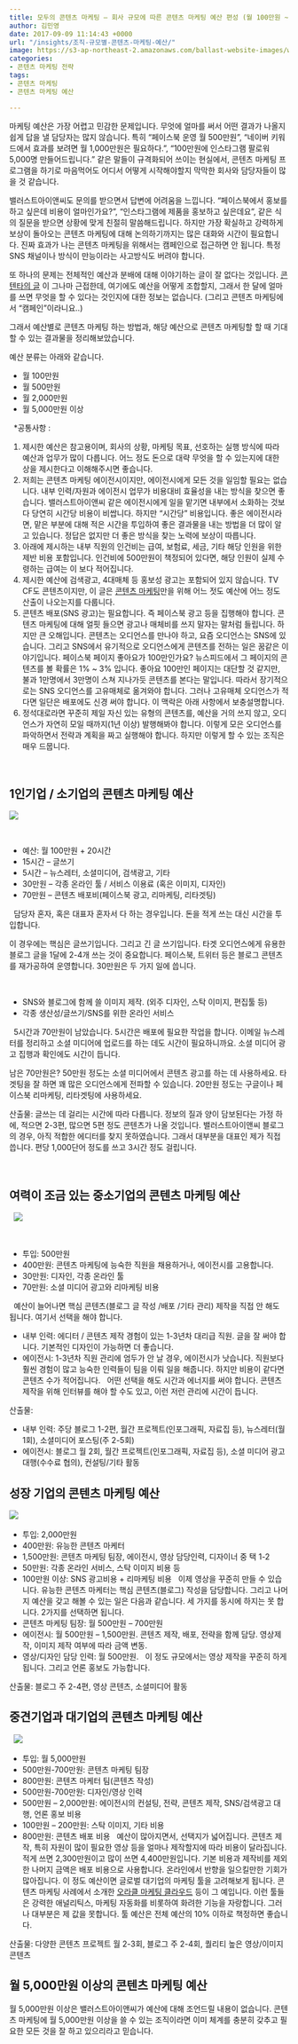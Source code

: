 ```yaml
---
title: 모두의 콘텐츠 마케팅 – 회사 규모에 따른 콘텐츠 마케팅 예산 편성 (월 100만원 ~ 5,000만원)
author: 김민영
date: 2017-09-09 11:14:43 +0000
url: "/insights/조직-규모별-콘텐츠-마케팅-예산/"
image: https://s3-ap-northeast-2.amazonaws.com/ballast-website-images/wp-content/uploads/2017/09/15105809/Untitled.004.png
categories:
- 콘텐츠 마케팅 전략
tags:
- 콘텐츠 마케팅
- 콘텐츠 마케팅 예산

---
```

마케팅 예산은 가장 어렵고 민감한 문제입니다. 무엇에 얼마를 써서 어떤 결과가 나올지 쉽게 답을 낼 담당자는 많지 않습니다. 특히 “페이스북 운영 월 500만원”, “네이버 키워드에서 효과를 보려면 월 1,000만원은 필요하다.”, “100만원에 인스타그램 팔로워 5,000명 만들어드립니다.” 같은 말들이 규격화되어 쓰이는 현실에서, 콘텐츠 마케팅 프로그램을 하기로 마음먹어도 어디서 어떻게 시작해야할지 막막한 회사와 담당자들이 많을 것 같습니다.

밸러스트아이앤씨도 문의를 받으면서 답변에 어려움을 느낍니다. “페이스북에서 홍보를 하고 싶은데 비용이 얼마인가요?”, “인스타그램에 제품을 홍보하고 싶은데요”, 같은 식의 질문을 받으면 상황에 맞게 친절히 말씀해드립니다. 하지만 가장 확실하고 강력하게 보상이 돌아오는 콘텐츠 마케팅에 대해 논의하기까지는 많은 대화와 시간이 필요합니다. 진짜 효과가 나는 콘텐츠 마케팅을 위해서는 캠페인으로 접근하면 안 됩니다. 특정 SNS 채널이나 방식이 만능이라는 사고방식도 버려야 합니다.

또 하나의 문제는 전체적인 예산과 분배에 대해 이야기하는 글이 잘 없다는 것입니다. [콘텐타의 글](http://magazine.contenta.co/2015/10/%EC%BD%98%ED%85%90%EC%B8%A0-%EB%A7%88%EC%BC%80%ED%8C%85-%EC%9D%84-%EB%8F%84%EC%99%80%EC%A4%84-%ED%95%B4%EA%B2%B0%EC%82%AC-%EA%B0%80%EA%B2%A9%EB%B3%84-%EC%A0%95%EB%A6%AC/) 이 그나마 근접한데, 여기에도 예산을 어떻게 조합할지, 그래서 한 달에 얼마를 쓰면 무엇을 할 수 있다는 것인지에 대한 정보는 없습니다. (그리고 콘텐츠 마케팅에서 “캠페인”이라니요..)

그래서 예산별로 콘텐츠 마케팅 하는 방법과, 해당 예산으로 콘텐츠 마케팅할 할 때 기대할 수 있는 결과물을 정리해보았습니다.

예산 분류는 아래와 같습니다.
&nbsp;

* 월 100만원
* 월 500만원
* 월 2,000만원
* 월 5,000만원 이상

&nbsp;
\*공통사항 :

1. 제시한 예산은 참고용이며, 회사의 상황, 마케팅 목표, 선호하는 실행 방식에 따라 예산과 업무가 많이 다릅니다. 어느 정도 돈으로 대략 무엇을 할 수 있는지에 대한 상을 제시한다고 이해해주시면 좋습니다.
2. 저희는 콘텐츠 마케팅 에이전시이지만, 에이전시에게 모든 것을 일임할 필요는 없습니다. 내부 인력/자원과 에이전시 업무가 비용대비 효율성을 내는 방식을 찾으면 좋습니다. 밸러스트아이앤씨 같은 에이전시에게 일을 맡기면 내부에서 소화하는 것보다 당연히 시간당 비용이 비쌉니다. 하지만 “시간당” 비용입니다. 좋은 에이전시라면, 맡은 부분에 대해 적은 시간을 투입하여 좋은 결과물을 내는 방법을 더 많이 알고 있습니다. 정답은 없지만 더 좋은 방식을 찾는 노력에 보상이 따릅니다.
3. 아래에 제시하는 내부 직원의 인건비는 급여, 보험료, 세금, 기타 해당 인원을 위한 제반 비용 포함입니다. 인건비에 500만원이 책정되어 있다면, 해당 인원이 실제 수령하는 급여는 이 보다 적어집니다.
4. 제시한 예산에 검색광고, 4대매체 등 홍보성 광고는 포함되어 있지 않습니다. TV CF도 콘텐츠이지만, 이 글은 [콘텐츠 마케팅](http://ballast.co.kr/insights/%ec%bd%98%ed%85%90%ec%b8%a0-%eb%a7%88%ec%bc%80%ed%8c%85-%ec%a0%95%ec%9d%98-7%ea%b0%80%ec%a7%80-%ec%a7%88%eb%ac%b8-%ec%bd%98%ed%85%90%ec%b8%a0-%eb%a7%88%ec%bc%80%ed%8c%85/)만을 위해 어느 젓도 예산에 어느 정도 산출이 나오는지를 다룹니다.
5. 콘텐츠 배포(SNS 광고)는 필요합니다. 즉 페이스북 광고 등을 집행해야 합니다. 콘텐츠 마케팅에 대해 얼핏 들으면 광고나 매체비를 쓰지 말자는 말처럼 들립니다. 하지만 큰 오해입니다. 콘텐츠는 오디언스를 만나야 하고, 요즘 오디언스는 SNS에 있습니다. 그리고 SNS에서 유기적으로 오디언스에게 콘텐츠를 전하는 일은 꿈같은 이야기입니다. 페이스북 페이지 좋아요가 100만인가요? 뉴스피드에서 그 페이지의 콘텐츠를 볼 확률은 1% \~ 3% 입니다. 좋아요 100만인 페이지는 대단할 것 같지만, 불과 1만명에서 3만명이 스쳐 지나가듯 콘텐츠를 본다는 말입니다. 따라서 장기적으로는 SNS 오디언스를 고유매체로 옮겨와야 합니다. 그러나 고유매체 오디언스가 적다면 일단은 배포에도 신경 써야 합니다. 이 맥락은 아래 사항에서 보충설명합니다.
6. 정석대로라면 꾸준히 제일 자신 있는 유형의 콘텐츠를, 예산을 거의 쓰지 않고, 오디언스가 자연히 모일 때까지(1년 이상) 발행해봐야 합니다. 이렇게 모은 오디언스를 파악하면서 전략과 계획을 짜고 실행해야 합니다. 하지만 이렇게 할 수 있는 조직은 매우 드뭅니다.

&nbsp;
## 1인기업 / 소기업의 콘텐츠 마케팅 예산

![](https://s3-ap-northeast-2.amazonaws.com/ballast-website-images/wp-content/uploads/2017/09/15105818/%EC%BD%98%ED%85%90%EC%B8%A0-%EB%A7%88%EC%BC%80%ED%8C%85-%EC%98%88%EC%82%B0-1%EC%9D%B8.png)

&nbsp;
* 예산: 월 100만원 + 20시간
* 15시간 – 글쓰기
* 5시간 – 뉴스레터, 소셜미디어, 검색광고, 기타
* 30만원 – 각종 온라인 툴 / 서비스 이용료 (혹은 이미지, 디자인)
* 70만원 – 콘텐츠 배포비(페이스북 광고, 리마케팅, 리타겟팅)

&nbsp;
담당자 혼자, 혹은 대표자 혼자서 다 하는 경우입니다. 돈을 적게 쓰는 대신 시간을 투입합니다.

이 경우에는 핵심은 글쓰기입니다. 그리고 긴 글 쓰기입니다. 타겟 오디언스에게 유용한 블로그 글을 1달에 2-4개 쓰는 것이 중요합니다. 페이스북, 트위터 등은 블로그 콘텐츠를 재가공하여 운영합니다. 30만원은 두 가지 일에 씁니다.

&nbsp;
* SNS와 블로그에 함께 쓸 이미지 제작. (외주 디자인, 스탁 이미지, 편집툴 등)
* 각종 생산성/글쓰기/SNS를 위한 온라인 서비스

&nbsp;
5시간과 70만원이 남았습니다. 5시간은 배포에 필요한 작업을 합니다. 이메일 뉴스레터를 정리하고 소셜 미디어에 업로드를 하는 데도 시간이 필요하니까요. 소셜 미디어 광고 집행과 확인에도 시간이 듭니다.

남은 70만원은? 50만원 정도는 소셜 미디어에서 콘텐츠 광고를 하는 데 사용하세요. 타겟팅을 잘 하면 꽤 많은 오디언스에게 전파할 수 있습니다. 20만원 정도는 구글이나 페이스북 리마케팅, 리타겟팅에 사용하세요.

산출물: 글쓰는 데 걸리는 시간에 따라 다릅니다. 정보의 질과 양이 담보된다는 가정 하에, 적으면 2-3편, 많으면 5편 정도 콘텐츠가 나올 것입니다. 밸러스트아이앤씨 블로그의 경우, 아직 적합한 에디터를 찾지 못하였습니다. 그래서 대부분을 대표인 제가 직접 씁니다. 편당 1,000단어 정도를 쓰고 3시간 정도 걸립니다.

&nbsp;
## 여력이 조금 있는 중소기업의 콘텐츠 마케팅 예산

&nbsp;
![](https://s3-ap-northeast-2.amazonaws.com/ballast-website-images/wp-content/uploads/2017/09/15105813/%EC%BD%98%ED%85%90%EC%B8%A0-%EB%A7%88%EC%BC%80%ED%8C%85-%EC%98%88%EC%82%B0-%EC%A4%91%EC%86%8C.png)

&nbsp;
* 투입: 500만원
* 400만원: 콘텐츠 마케팅에 능숙한 직원을 채용하거나, 에이전시를 고용합니다.
* 30만원: 디자인, 각종 온라인 툴
* 70만원: 소셜 미디어 광고와 리마케팅 비용

&nbsp;
예산이 늘어나면 핵심 콘텐츠(블로그 글 작성 /배포 /기타 관리) 제작을 직접 안 해도 됩니다. 여기서 선택을 해야 합니다.
&nbsp;
* 내부 인력: 에디터 / 콘텐츠 제작 경험이 있는 1-3년차 대리급 직원. 글을 잘 써야 합니다. 기본적인 디자인이 가능하면 더 좋습니다.
* 에이전시: 1-3년차 직원 관리에 엄두가 안 날 경우, 에이전시가 낫습니다. 직원보다 훨씬 경험이 많고 능숙한 인력들이 팀을 이뤄 일을 해줍니다. 하지만 비용이 같다면 콘텐츠 수가 적어집니다.
&nbsp;
어떤 선택을 해도 시간과 에너지를 써야 합니다. 콘텐츠 제작을 위해 인터뷰를 해야 할 수도 있고, 이런 저런 관리에 시간이 듭니다.

산출물:
&nbsp;
* 내부 인력: 주당 블로그 1-2편, 월간 프로젝트(인포그래픽, 자료집 등), 뉴스레터(월 1회), 소셜미디어 포스팅(주 2-5회)
* 에이전시: 블로그 월 2회, 월간 프로젝트(인포그래픽, 자료집 등), 소셜 미디어 광고 대행(수수료 협의), 컨설팅/기타 활동
&nbsp;
## 성장 기업의 콘텐츠 마케팅 예산

![](https://s3-ap-northeast-2.amazonaws.com/ballast-website-images/wp-content/uploads/2017/09/15105816/%EC%BD%98%ED%85%90%EC%B8%A0-%EB%A7%88%EC%BC%80%ED%8C%85-%EC%98%88%EC%82%B0-%EA%B3%A0%EC%86%8D%EC%84%B1%EC%9E%90.png)
&nbsp;
* 투입: 2,000만원
* 400만원: 유능한 콘텐츠 마케터
* 1,500만원: 콘텐츠 마케팅 팀장, 에이전시, 영상 담당인력, 디자이너 중 택 1-2
* 50만원: 각종 온라인 서비스, 스탁 이미지 비용 등
* 100만원 이상: SNS 광고비용 + 리마케팅 비용
&nbsp;
이제 영상을 꾸준히 만들 수 있습니다. 유능한 콘텐츠 마케터는 핵심 콘텐츠(블로그) 작성을 담당합니다. 그리고 나머지 예산을 갖고 해볼 수 있는 일은 다음과 같습니다. 세 가지를 동시에 하지는 못 합니다. 2가지를 선택하면 됩니다.
&nbsp;
* 콘텐츠 마케팅 팀장: 월 500만원 – 700만원
* 에이전시: 월 500만원 – 1,500만원. 콘텐츠 제작, 배포, 전략을 함께 담당. 영상제작, 이미지 제작 여부에 따라 금액 변동.
* 영상/디자인 담당 인력: 월 500만원.
&nbsp;
이 정도 규모에서는 영상 제작을 꾸준히 하게 됩니다. 그리고 언론 홍보도 가능합니다.

산출물: 블로그 주 2-4편, 영상 콘텐츠, 소셜미디어 활동
&nbsp;
## 중견기업과 대기업의 콘텐츠 마케팅 예산
&nbsp;
![](https://s3-ap-northeast-2.amazonaws.com/ballast-website-images/wp-content/uploads/2017/09/15105814/%EC%BD%98%ED%85%90%EC%B8%A0-%EB%A7%88%EC%BC%80%ED%8C%85-%EC%98%88%EC%82%B0-%EC%A4%91%EA%B2%AC.png)
&nbsp;
* 투입: 월 5,000만원
* 500만원-700만원: 콘텐츠 마케팅 팀장 
* 800만원: 콘텐츠 마케터 팀(콘텐츠 작성)
* 500만원-700만원: 디자인/영상 인력
* 500만원 – 2,000만원: 에이전시의 컨설팅, 전략, 콘텐츠 제작, SNS/검색광고 대행, 언론 홍보 비용 
* 100만원 – 200만원: 스탁 이미지, 기타 비용 
* 800만원: 콘텐츠 배포 비용 
&nbsp;
예산이 많아지면서, 선택지가 넓어집니다. 콘텐츠 제작, 특히 자원이 많이 필요한 영상 등을 얼마나 제작할지에 따라 비용이 달라집니다. 적게 쓰면 2,300만원이고 많이 쓰면 4,400만원입니다. 기본 비용과 제작비를 제외한 나머지 금액은 배포 비용으로 사용합니다. 온라인에서 반향을 일으킬만한 기회가 많아집니다. 이 정도 예산이면 글로벌 대기업의 마케팅 툴을 고려해보게 됩니다. 콘텐츠 마케팅 사례에서 소개한 [오라클 마케팅 클라우드](/insights/%ec%bd%98%ed%85%90%ec%b8%a0-%eb%a7%88%ec%bc%80%ed%8c%85-%ec%82%ac%eb%a1%80-12-%ec%98%a4%eb%9d%bc%ed%81%b4-%eb%a7%88%ec%bc%80%ed%8c%85-%ed%81%b4%eb%9d%bc%ec%9a%b0%eb%93%9cjourney-to-modern-marketing/) 등이 그 예입니다. 이런 툴들은 강력한 애널리틱스, 마케팅 자동화를 비롯하여 화려한 기능을 자랑합니다. 그러나 대부분은 제 값을 못합니다. 툴 예산은 전체 예산의 10% 이하로 책정하면 좋습니다. 

산출물: 다양한 콘텐츠 프로젝트 월 2-3회, 블로그 주 2-4회, 퀄리티 높은 영상/이미지 콘텐츠 
&nbsp;
## 월 5,000만원 이상의 콘텐츠 마케팅 예산 

월 5,000만원 이상은 밸러스트아이앤씨가 예산에 대해 조언드릴 내용이 없습니다. 콘텐츠 마케팅에 월 5,000만원 이상을 쓸 수 있는 조직이라면 이미 체계를 충분히 갖추고 필요한 모든 것을 잘 하고 있으리라고 믿습니다.